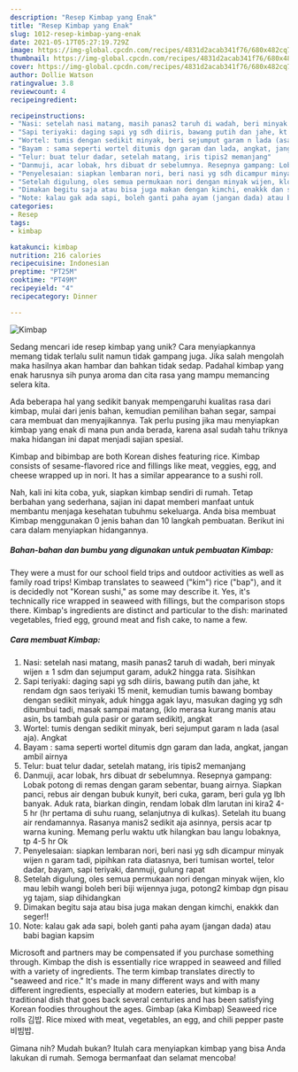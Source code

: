 ```yaml
---
description: "Resep Kimbap yang Enak"
title: "Resep Kimbap yang Enak"
slug: 1012-resep-kimbap-yang-enak
date: 2021-05-17T05:27:19.729Z
image: https://img-global.cpcdn.com/recipes/4831d2acab341f76/680x482cq70/kimbap-foto-resep-utama.jpg
thumbnail: https://img-global.cpcdn.com/recipes/4831d2acab341f76/680x482cq70/kimbap-foto-resep-utama.jpg
cover: https://img-global.cpcdn.com/recipes/4831d2acab341f76/680x482cq70/kimbap-foto-resep-utama.jpg
author: Dollie Watson
ratingvalue: 3.8
reviewcount: 4
recipeingredient:

recipeinstructions:
- "Nasi: setelah nasi matang, masih panas2 taruh di wadah, beri minyak wijen ± 1 sdm dan sejumput garam, aduk2 hingga rata. Sisihkan"
- "Sapi teriyaki: daging sapi yg sdh diiris, bawang putih dan jahe, kt rendam dgn saos teriyaki 15 menit, kemudian tumis bawang bombay dengan sedikit minyak, aduk hingga agak layu, masukan daging yg sdh dibumbui tadi, masak sampai matang, (klo merasa kurang manis atau asin, bs tambah gula pasir or garam sedikit), angkat"
- "Wortel: tumis dengan sedikit minyak, beri sejumput garam n lada (asal aja). Angkat"
- "Bayam : sama seperti wortel ditumis dgn garam dan lada, angkat, jangan ambil airnya"
- "Telur: buat telur dadar, setelah matang, iris tipis2 memanjang"
- "Danmuji, acar lobak, hrs dibuat dr sebelumnya. Resepnya gampang: Lobak potong di remas dengan garam sebentar, buang airnya. Siapkan panci, rebus air dengan bubuk kunyit, beri cuka, garam, beri gula yg lbh banyak. Aduk rata, biarkan dingin, rendam lobak dlm larutan ini kira2 4-5 hr (hr pertama di suhu ruang, selanjutnya di kulkas). Setelah itu buang air rendamannya. Rasanya manis2 sedikit aja asinnya, persis acar tp warna kuning. Memang perlu waktu utk hilangkan bau langu lobaknya, tp 4-5 hr Ok"
- "Penyelesaian: siapkan lembaran nori, beri nasi yg sdh dicampur minyak wijen n garam tadi, pipihkan rata diatasnya, beri tumisan wortel, telor dadar, bayam, sapi teriyaki, danmuji, gulung rapat"
- "Setelah digulung, oles semua permukaan nori dengan minyak wijen, klo mau lebih wangi boleh beri biji wijennya juga, potong2 kimbap dgn pisau yg tajam, siap dihidangkan"
- "Dimakan begitu saja atau bisa juga makan dengan kimchi, enakkk dan seger!!"
- "Note: kalau gak ada sapi, boleh ganti paha ayam (jangan dada) atau babi bagian kapsim"
categories:
- Resep
tags:
- kimbap

katakunci: kimbap 
nutrition: 216 calories
recipecuisine: Indonesian
preptime: "PT25M"
cooktime: "PT49M"
recipeyield: "4"
recipecategory: Dinner

---
```



![Kimbap](https://img-global.cpcdn.com/recipes/4831d2acab341f76/680x482cq70/kimbap-foto-resep-utama.jpg)

Sedang mencari ide resep kimbap yang unik? Cara menyiapkannya memang tidak terlalu sulit namun tidak gampang juga. Jika salah mengolah maka hasilnya akan hambar dan bahkan tidak sedap. Padahal kimbap yang enak harusnya sih punya aroma dan cita rasa yang mampu memancing selera kita.

Ada beberapa hal yang sedikit banyak mempengaruhi kualitas rasa dari kimbap, mulai dari jenis bahan, kemudian pemilihan bahan segar, sampai cara membuat dan menyajikannya. Tak perlu pusing jika mau menyiapkan kimbap yang enak di mana pun anda berada, karena asal sudah tahu triknya maka hidangan ini dapat menjadi sajian spesial.

Kimbap and bibimbap are both Korean dishes featuring rice. Kimbap consists of sesame-flavored rice and fillings like meat, veggies, egg, and cheese wrapped up in nori. It has a similar appearance to a sushi roll.


Nah, kali ini kita coba, yuk, siapkan kimbap sendiri di rumah. Tetap berbahan yang sederhana, sajian ini dapat memberi manfaat untuk membantu menjaga kesehatan tubuhmu sekeluarga. Anda bisa membuat Kimbap menggunakan 0 jenis bahan dan 10 langkah pembuatan. Berikut ini cara dalam menyiapkan hidangannya.

<!--inarticleads1-->

##### Bahan-bahan dan bumbu yang digunakan untuk pembuatan Kimbap:



They were a must for our school field trips and outdoor activities as well as family road trips! Kimbap translates to seaweed (&#34;kim&#34;) rice (&#34;bap&#34;), and it is decidedly not &#34;Korean sushi,&#34; as some may describe it. Yes, it&#39;s technically rice wrapped in seaweed with fillings, but the comparison stops there. Kimbap&#39;s ingredients are distinct and particular to the dish: marinated vegetables, fried egg, ground meat and fish cake, to name a few. 

<!--inarticleads2-->

##### Cara membuat Kimbap:

1. Nasi: setelah nasi matang, masih panas2 taruh di wadah, beri minyak wijen ± 1 sdm dan sejumput garam, aduk2 hingga rata. Sisihkan
1. Sapi teriyaki: daging sapi yg sdh diiris, bawang putih dan jahe, kt rendam dgn saos teriyaki 15 menit, kemudian tumis bawang bombay dengan sedikit minyak, aduk hingga agak layu, masukan daging yg sdh dibumbui tadi, masak sampai matang, (klo merasa kurang manis atau asin, bs tambah gula pasir or garam sedikit), angkat
1. Wortel: tumis dengan sedikit minyak, beri sejumput garam n lada (asal aja). Angkat
1. Bayam : sama seperti wortel ditumis dgn garam dan lada, angkat, jangan ambil airnya
1. Telur: buat telur dadar, setelah matang, iris tipis2 memanjang
1. Danmuji, acar lobak, hrs dibuat dr sebelumnya. Resepnya gampang: Lobak potong di remas dengan garam sebentar, buang airnya. Siapkan panci, rebus air dengan bubuk kunyit, beri cuka, garam, beri gula yg lbh banyak. Aduk rata, biarkan dingin, rendam lobak dlm larutan ini kira2 4-5 hr (hr pertama di suhu ruang, selanjutnya di kulkas). Setelah itu buang air rendamannya. Rasanya manis2 sedikit aja asinnya, persis acar tp warna kuning. Memang perlu waktu utk hilangkan bau langu lobaknya, tp 4-5 hr Ok
1. Penyelesaian: siapkan lembaran nori, beri nasi yg sdh dicampur minyak wijen n garam tadi, pipihkan rata diatasnya, beri tumisan wortel, telor dadar, bayam, sapi teriyaki, danmuji, gulung rapat
1. Setelah digulung, oles semua permukaan nori dengan minyak wijen, klo mau lebih wangi boleh beri biji wijennya juga, potong2 kimbap dgn pisau yg tajam, siap dihidangkan
1. Dimakan begitu saja atau bisa juga makan dengan kimchi, enakkk dan seger!!
1. Note: kalau gak ada sapi, boleh ganti paha ayam (jangan dada) atau babi bagian kapsim


Microsoft and partners may be compensated if you purchase something through. Kimbap the dish is essentially rice wrapped in seaweed and filled with a variety of ingredients. The term kimbap translates directly to &#34;seaweed and rice.&#34; It&#39;s made in many different ways and with many different ingredients, especially at modern eateries, but kimbap is a traditional dish that goes back several centuries and has been satisfying Korean foodies throughout the ages. Gimbap (aka Kimbap) Seaweed rice rolls 김밥. Rice mixed with meat, vegetables, an egg, and chili pepper paste 비빔밥. 

Gimana nih? Mudah bukan? Itulah cara menyiapkan kimbap yang bisa Anda lakukan di rumah. Semoga bermanfaat dan selamat mencoba!
